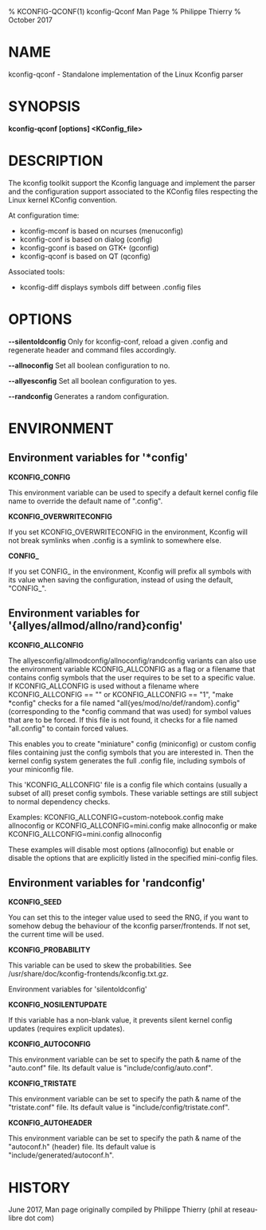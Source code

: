 % KCONFIG-QCONF(1) kconfig-Qconf Man Page
% Philippe Thierry
% October 2017
# NAME
kconfig-qconf - Standalone implementation of the Linux Kconfig parser

# SYNOPSIS
**kconfig-qconf [options] <KConfig_file>**

# DESCRIPTION

The kconfig toolkit support the Kconfig language and implement
the parser and the configuration support associated to the KConfig
files respecting the Linux kernel KConfig convention.

At configuration time:

 - kconfig-mconf is based on ncurses (menuconfig)
 - kconfig-conf is based on dialog (config)
 - kconfig-gconf is based on GTK+ (gconfig)
 - kconfig-qconf is based on QT (qconfig)

Associated tools:

 - kconfig-diff displays symbols diff between .config files

# OPTIONS

**--silentoldconfig**
Only for kconfig-conf, reload a given .config and regenerate
header and command files accordingly.

**--allnoconfig**
Set all boolean configuration to no.

**--allyesconfig**
Set all boolean configuration to yes.

**--randconfig**
Generates a random configuration.

# ENVIRONMENT

## Environment variables for '*config'

**KCONFIG_CONFIG**

This environment variable can be used to specify a default kernel config
file name to override the default name of ".config".

**KCONFIG_OVERWRITECONFIG**

If you set KCONFIG_OVERWRITECONFIG in the environment, Kconfig will not
break symlinks when .config is a symlink to somewhere else.

**CONFIG_**

If you set CONFIG_ in the environment, Kconfig will prefix all symbols
with its value when saving the configuration, instead of using the default,
"CONFIG_".

## Environment variables for '{allyes/allmod/allno/rand}config'

**KCONFIG_ALLCONFIG**

The allyesconfig/allmodconfig/allnoconfig/randconfig variants can also
use the environment variable KCONFIG_ALLCONFIG as a flag or a filename
that contains config symbols that the user requires to be set to a
specific value.  If KCONFIG_ALLCONFIG is used without a filename where
KCONFIG_ALLCONFIG == "" or KCONFIG_ALLCONFIG == "1", "make *config"
checks for a file named "all{yes/mod/no/def/random}.config"
(corresponding to the *config command that was used) for symbol values
that are to be forced.  If this file is not found, it checks for a
file named "all.config" to contain forced values.

This enables you to create "miniature" config (miniconfig) or custom
config files containing just the config symbols that you are interested
in.  Then the kernel config system generates the full .config file,
including symbols of your miniconfig file.

This 'KCONFIG_ALLCONFIG' file is a config file which contains
(usually a subset of all) preset config symbols.  These variable
settings are still subject to normal dependency checks.

Examples:
	KCONFIG_ALLCONFIG=custom-notebook.config make allnoconfig
or
	KCONFIG_ALLCONFIG=mini.config make allnoconfig
or
	make KCONFIG_ALLCONFIG=mini.config allnoconfig

These examples will disable most options (allnoconfig) but enable or
disable the options that are explicitly listed in the specified
mini-config files.

## Environment variables for 'randconfig'

**KCONFIG_SEED**

You can set this to the integer value used to seed the RNG, if you want
to somehow debug the behaviour of the kconfig parser/frontends.
If not set, the current time will be used. 


**KCONFIG_PROBABILITY**

This variable can be used to skew the probabilities.
See /usr/share/doc/kconfig-frontends/kconfig.txt.gz.


Environment variables for 'silentoldconfig'

**KCONFIG_NOSILENTUPDATE**

If this variable has a non-blank value, it prevents silent kernel
config updates (requires explicit updates).

**KCONFIG_AUTOCONFIG**

This environment variable can be set to specify the path & name of the
"auto.conf" file.  Its default value is "include/config/auto.conf".

**KCONFIG_TRISTATE**

This environment variable can be set to specify the path & name of the
"tristate.conf" file.  Its default value is "include/config/tristate.conf".

**KCONFIG_AUTOHEADER**

This environment variable can be set to specify the path & name of the
"autoconf.h" (header) file.
Its default value is "include/generated/autoconf.h".


# HISTORY

June 2017, Man page originally compiled by Philippe Thierry (phil at reseau-libre dot
com)
